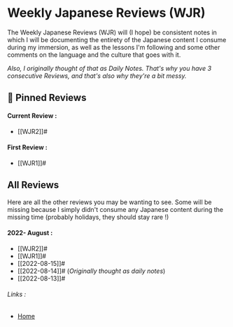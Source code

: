 # Weekly Japanese Reviews (WJR)

The Weekly Japanese Reviews (WJR) will (I hope) be consistent notes in which I will be documenting the entirety of the Japanese content I consume during my immersion, as well as the lessons I'm following and some other comments on the language and the culture that goes with it.

*Also, I originally thought of that as Daily Notes. That's why you have 3 consecutive Reviews, and that's also why they're a bit messy.*

## 📌 Pinned Reviews
#### Current Review :
- [[WJR2]]#

#### First Review :
- [[WJR1]]#

## All Reviews
Here are all the other reviews you may be wanting to see. Some will be missing because I simply didn't consume any Japanese content during the missing time (probably holidays, they should stay rare !)

#### 2022- August :
- [[WJR2]]#
- [[WJR1]]#
- [[2022-08-15]]#
- [[2022-08-14]]# (*Originally thought as daily notes*)
- [[2022-08-13]]#

###### Links :
- [Home](https://misudashi.ga/)